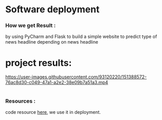 # Software deployment 

### How we get Result :
by using PyCharm and Flask to build a simple website to predict type of news headline depending on news headline


# project results:





https://user-images.githubusercontent.com/93120220/151388572-76ac8d30-c049-47a1-a2e2-38e09b7a51a3.mp4





#

### Resources :
code resource <a href="https://towardsdatascience.com/develop-a-nlp-model-in-python-deploy-it-with-flask-step-by-step-744f3bdd7776">here</a>, we use it in deployment.
